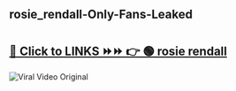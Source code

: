 
 ## rosie_rendall-Only-Fans-Leaked

# <h2><a href="https://clipsfans.com/rosie_rendall&ref=git">🔗 Click to LINKS ⏩⏩ 👉 🟢 rosie rendall </a></h2>

<a href="https://clipsfans.com/rosie_rendall&ref=git" rel="nofollow" data-target="animated-image.originalLink"><img src="https://i.ibb.co.com/xMMVF88/686577567.gif" alt="Viral Video Original" style="max-width: 100%; display: inline-block;" data-target="animated-image.originalImage"></a>

